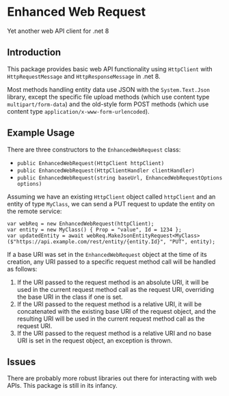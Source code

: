 # Enhanced Web Request
Yet another web API client for .net 8

## Introduction
This package provides basic web API functionality using `HttpClient` with `HttpRequestMessage` and `HttpResponseMessage` in .net 8.

Most methods handling entity data use JSON with the `System.Text.Json` library, except the specific file upload methods (which use content type `multipart/form-data`) 
and the old-style form POST methods (which use content type `application/x-www-form-urlencoded`).

## Example Usage

There are three constructors to the `EnhancedWebRequest` class:

- `public EnhancedWebRequest(HttpClient httpClient)`
- `public EnhancedWebRequest(HttpClientHandler clientHandler)`
- `public EnhancedWebRequest(string baseUrl, EnhancedWebRequestOptions options)`

Assuming we have an existing `HttpClient` object called `httpClient` and an entity of type `MyClass`, we can send a PUT request to update the entity on the remote service:

```
var webReq = new EnhancedWebRequest(httpClient);
var entity = new MyClass() { Prop = "value", Id = 1234 };
var updatedEntity = await webReq.MakeJsonEntityRequest<MyClass>($"https://api.example.com/rest/entity/{entity.Id}", "PUT", entity);
```

If a base URI was set in the `EnhancedWebRequest` object at the time of its creation, any URI passed to a specific request method call will be handled as follows:

1. If the URI passed to the request method is an absolute URI, it will be used in the current request method call as the request URI, overriding the base URI in the class if one
   is set.
2. If the URI passed to the request method is a relative URI, it will be concatenated with the existing base URI of the request object, and the resulting URI will be used in the
   current request method call as the request URI.
3. If the URI passed to the request method is a relative URI and no base URI is set in the request object, an exception is thrown.

## Issues

There are probably more robust libraries out there for interacting with web APIs. This package is still in its infancy.